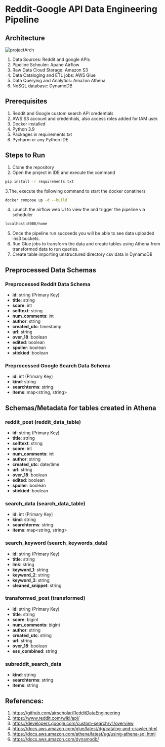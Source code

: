 # Reddit-Google API Data Engineering Pipeline

## Architecture
![projectArch](https://github.com/vash02/reddit-google-data-engg/assets/31550732/7e50836a-45c6-4646-8cee-4a479a0e26a1)

1. Data Sources: Reddit and google APIs
2. Pipeline Scheuler: Apahe Airflow
3. Raw Data Cloud Storage: Amazon S3
4. Data Cataloging and ETL jobs: AWS Glue
5. Data Querying and Analytics: Amazon Athena
6. NoSQL database: DynamoDB

## Prerequisites
1. Reddit and Google custom search API credentials
2. AWS S3 account and credentials, also access roles added for IAM user.
3. Docker installed
4. Python 3.9
5. Packages in requirements.txt
6. Pycharm or any Python IDE

## Steps to Run
1. Clone the repository
2. Open the project in IDE and execute the command
```bash
pip install -r requirements.txt
```
3.The, execute the following command to start the docker conatiners
```bash 
docker compose up -d --build
```
4. Launch the airflow web UI to view the and trigger the pipeline via scheduler
```bash
localhost:8080/home
```
5. Once the pipeline run succeeds you will be able to see data uploaded ins3 buckets.
6. Run Glue jobs to transform the data and create tables using Athena from transformed data to run queries.
7. Create table importing unstructured directory csv data in DynamoDB

## Preprocessed Data Schemas

### Preprocessed Reddit Data Schema
- **id**: string (Primary Key)
- **title**: string
- **score**: int
- **selftext**: string
- **num_comments**: int
- **author**: string
- **created_utc**: timestamp
- **url**: string
- **over_18**: boolean
- **edited**: boolean
- **spoiler**: boolean
- **stickied**: boolean

### Preprocessed Google Search Data Schema
- **id**: int (Primary Key)
- **kind**: string
- **searchterms**: string
- **items**: map<string, string>

## Schemas/Metadata for tables created in Athena

### reddit_post (reddit_data_table)
- **id**: string (Primary Key)
- **title**: string
- **selftext**: string
- **score**: int
- **num_comments**: int
- **author**: string
- **created_utc**: date/time
- **url**: string
- **over_18**: boolean
- **edited**: boolean
- **spoiler**: boolean
- **stickied**: boolean

### search_data (search_data_table)
- **id**: int (Primary Key)
- **kind**: string
- **searchterms**: string
- **items**: map<string, string>

### search_keyword (search_keywords_data)
- **id**: string (Primary Key)
- **title**: string
- **link**: string
- **keyword_1**: string
- **keyword_2**: string
- **keyword_3**: string
- **cleaned_snippet**: string

### transformed_post (transformed)
- **id**: string (Primary Key)
- **title**: string
- **score**: bigint
- **num_comments**: bigint
- **author**: string
- **created_utc**: string
- **url**: string
- **over_18**: boolean
- **ess_combined**: string

### subreddit_search_data
- **kind**: string
- **searchterms**: string
- **items**: string

## References:
1. https://github.com/airscholar/RedditDataEngineering
2. https://www.reddit.com/wiki/api/
3. https://developers.google.com/custom-search/v1/overview
4. https://docs.aws.amazon.com/glue/latest/dg/catalog-and-crawler.html
5. https://docs.aws.amazon.com/athena/latest/ug/using-athena-sql.html
6. https://docs.aws.amazon.com/dynamodb/
